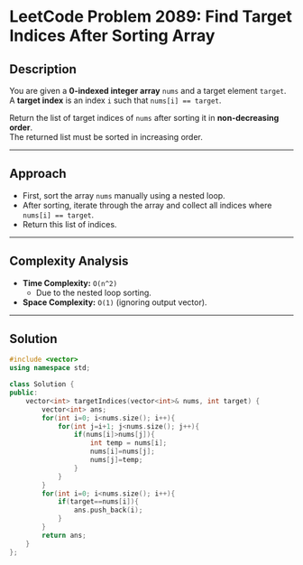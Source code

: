 # LeetCode Problem 2089: Find Target Indices After Sorting Array

## Description
You are given a **0-indexed integer array** `nums` and a target element `target`.  
A **target index** is an index `i` such that `nums[i] == target`.  

Return the list of target indices of `nums` after sorting it in **non-decreasing order**.  
The returned list must be sorted in increasing order.

---

## Approach
- First, sort the array `nums` manually using a nested loop.  
- After sorting, iterate through the array and collect all indices where `nums[i] == target`.  
- Return this list of indices.  

---

## Complexity Analysis
- **Time Complexity:** `O(n^2)`  
  - Due to the nested loop sorting.  
- **Space Complexity:** `O(1)` (ignoring output vector).  

---

## Solution
```cpp
#include <vector>
using namespace std;

class Solution {
public:
    vector<int> targetIndices(vector<int>& nums, int target) {
        vector<int> ans;
        for(int i=0; i<nums.size(); i++){
            for(int j=i+1; j<nums.size(); j++){
                if(nums[i]>nums[j]){
                    int temp = nums[i];
                    nums[i]=nums[j];
                    nums[j]=temp;
                }
            }
        }
        for(int i=0; i<nums.size(); i++){
            if(target==nums[i]){
                ans.push_back(i);
            }
        }
        return ans;
    }
};
